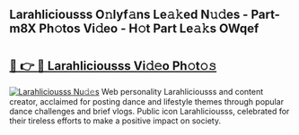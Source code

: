 ## Larahliciousss O𝚗lyf𝚊ns Le𝚊𝚔ed N𝚞𝚍es - Part-m8X Ph𝚘tos Vi𝚍eo - H𝚘t Part Le𝚊𝚔s OWqef

# <h2><a href="http://hf390yg.feru.top/?c=Larahliciousss">🔗 👉 🔴 Larahliciousss Vi𝚍𝚎o Ph𝚘t𝚘𝚜</a></h2>

[![Larahliciousss Nu𝚍𝚎s](https://i.imgur.com/0TWrTi3.gif)](http://hf390yg.feru.top/?c=Larahliciousss)
Web personality Larahliciousss and content creator, acclaimed for posting dance and lifestyle themes through popular dance challenges and brief vlogs. Public icon Larahliciousss, celebrated for their tireless efforts to make a positive impact on society. 
